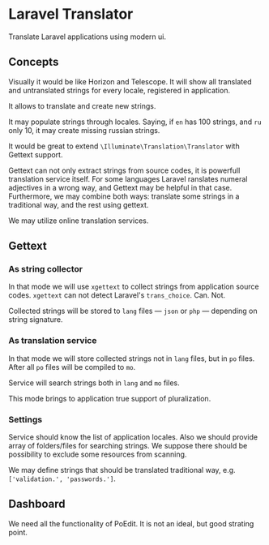# Laravel Translator

Translate Laravel applications using modern ui.

## Concepts

Visually it would be like Horizon and Telescope. It will show all translated and untranslated strings for every locale, registered in application.

It allows to translate and create new strings.

It may populate strings through locales. Saying, if `en` has 100 strings, and `ru` only 10, it may create missing russian strings.

It would be great to extend `\Illuminate\Translation\Translator` with Gettext support.

Gettext can not only extract strings from source codes, it is powerfull translation service itself. For some languages Laravel ranslates numeral adjectives in a wrong way, and Gettext may be helpful in that case. Furthermore, we may combine both ways: translate some strings in a traditional way, and the rest using gettext.

We may utilize online translation services.

## Gettext

### As string collector

In that mode we will use `xgettext` to collect strings from application source codes. `xgettext` can not detect Laravel's `trans_choice`. Can. Not. 

Collected strings will be stored to `lang` files  — `json` or `php` — depending on string signature.

### As translation service

In that mode we will store collected strings not in `lang` files, but in `po` files. After all `po` files will be compiled to `mo`.

Service will search strings both in `lang` and `mo` files.

This mode brings to application true support of pluralization.

### Settings

Service should know the list of application locales. Also we should provide array of folders/files for searching strings. We suppose there should be possibility to exclude some resources from scanning.

We may define strings that should be translated traditional way, e.g. `['validation.', 'passwords.']`.

## Dashboard

We need all the functionality of PoEdit. It is not an ideal, but good strating point.
